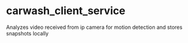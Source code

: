 # carwash_client_service

Analyzes video received from ip camera for motion detection and stores snapshots locally
